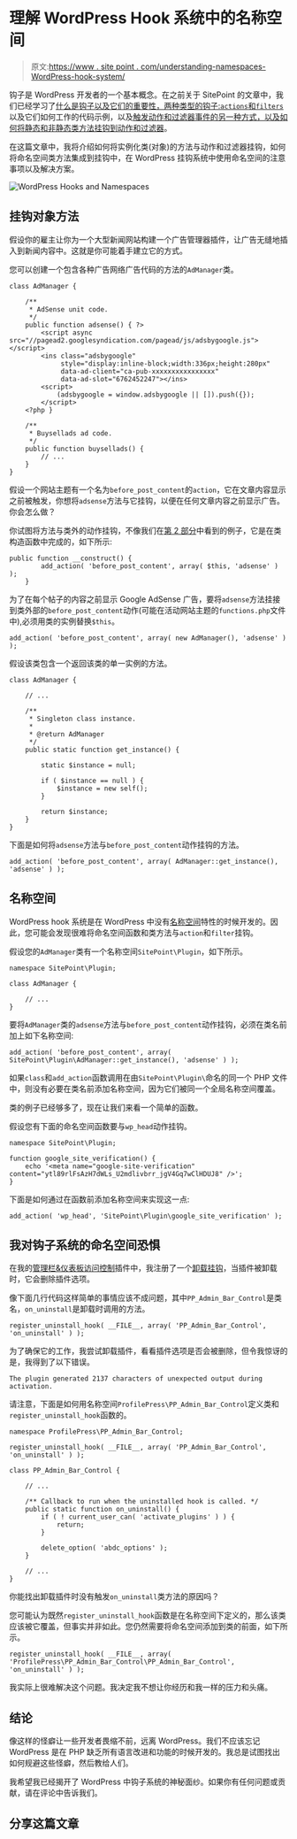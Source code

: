 # 理解 WordPress Hook 系统中的名称空间

> 原文:[https://www . site point . com/understanding-namespaces-WordPress-hook-system/](https://www.sitepoint.com/understanding-namespaces-wordpress-hook-system/)

钩子是 WordPress 开发者的一个基本概念。在之前关于 SitePoint 的文章中，我们已经学习了[什么是钩子以及它们的重要性，两种类型的钩子:`actions`和`filters`](https://www.sitepoint.com/wordpress-hook-system/) 以及它们如何工作的代码示例，以及[触发动作和过滤器事件的另一种方式，以及如何将静态和非静态类方法挂钩到动作和过滤器](https://www.sitepoint.com/triggering-events-in-wordpress/)。

在这篇文章中，我将介绍如何将实例化类(对象)的方法与动作和过滤器挂钩，如何将命名空间类方法集成到挂钩中，在 WordPress 挂钩系统中使用命名空间的注意事项以及解决方案。

![WordPress Hooks and Namespaces](../Images/2a4e46a6cf55ae01489edd75363e0693.png)

## 挂钩对象方法

假设你的雇主让你为一个大型新闻网站构建一个广告管理器插件，让广告无缝地插入到新闻内容中。这就是你可能着手建立它的方式。

您可以创建一个包含各种广告网络广告代码的方法的`AdManager`类。

```
class AdManager {

    /**
     * AdSense unit code.
     */
    public function adsense() { ?>
        <script async src="//pagead2.googlesyndication.com/pagead/js/adsbygoogle.js"></script>
        <ins class="adsbygoogle"
             style="display:inline-block;width:336px;height:280px"
             data-ad-client="ca-pub-xxxxxxxxxxxxxxxx"
             data-ad-slot="6762452247"></ins>
        <script>
            (adsbygoogle = window.adsbygoogle || []).push({});
        </script>
    <?php }

    /**
     * Buysellads ad code.
     */
    public function buysellads() {
        // ...
    }
} 
```

假设一个网站主题有一个名为`before_post_content`的`action`，它在文章内容显示之前被触发，你想将`adsense`方法与它挂钩，以便在任何文章内容之前显示广告。你会怎么做？

你试图将方法与类外的动作挂钩，不像我们在[第 2 部分](https://www.sitepoint.com/triggering-events-in-wordpress/)中看到的例子，它是在类构造函数中完成的，如下所示:

```
public function __construct() {
        add_action( 'before_post_content', array( $this, 'adsense' ) );
    } 
```

为了在每个帖子的内容之前显示 Google AdSense 广告，要将`adsense`方法挂接到类外部的`before_post_content`动作(可能在活动网站主题的`functions.php`文件中),必须用类的实例替换`$this`。

```
add_action( 'before_post_content', array( new AdManager(), 'adsense' ) ); 
```

假设该类包含一个返回该类的单一实例的方法。

```
class AdManager {

    // ...

    /**
     * Singleton class instance.
     * 
     * @return AdManager
     */
    public static function get_instance() {

        static $instance = null;

        if ( $instance == null ) {
            $instance = new self();
        }

        return $instance;
    }
} 
```

下面是如何将`adsense`方法与`before_post_content`动作挂钩的方法。

```
add_action( 'before_post_content', array( AdManager::get_instance(), 'adsense' ) ); 
```

## 名称空间

WordPress hook 系统是在 WordPress 中没有[名称空间](http://php.net/manual/en/language.namespaces.php)特性的时候开发的。因此，您可能会发现很难将命名空间函数和类方法与`action`和`filter`挂钩。

假设您的`AdManager`类有一个名称空间`SitePoint\Plugin`，如下所示。

```
namespace SitePoint\Plugin;

class AdManager {

    // ...
} 
```

要将`AdManager`类的`adsense`方法与`before_post_content`动作挂钩，必须在类名前加上如下名称空间:

```
add_action( 'before_post_content', array( SitePoint\Plugin\AdManager::get_instance(), 'adsense' ) ); 
```

如果`class`和`add_action`函数调用在由`SitePoint\Plugin\`命名的同一个 PHP 文件中，则没有必要在类名前添加名称空间，因为它们被同一个全局名称空间覆盖。

类的例子已经够多了，现在让我们来看一个简单的函数。

假设您有下面的命名空间函数要与`wp_head`动作挂钩。

```
namespace SitePoint\Plugin;

function google_site_verification() {
    echo '<meta name="google-site-verification" content="ytl89rlFsAzH7dWLs_U2mdlivbrr_jgV4Gq7wClHDUJ8" />';
} 
```

下面是如何通过在函数前添加名称空间来实现这一点:

```
add_action( 'wp_head', 'SitePoint\Plugin\google_site_verification' ); 
```

## 我对钩子系统的命名空间恐惧

在我的[管理栏&仪表板访问控制](https://wordpress.org/plugins/admin-bar-dashboard-control/)插件中，我注册了一个[卸载挂钩](https://developer.wordpress.org/reference/functions/register_uninstall_hook/)，当插件被卸载时，它会删除插件选项。

像下面几行代码这样简单的事情应该不成问题，其中`PP_Admin_Bar_Control`是类名，`on_uninstall`是卸载时调用的方法。

```
register_uninstall_hook( __FILE__, array( 'PP_Admin_Bar_Control', 'on_uninstall' ) ); 
```

为了确保它的工作，我尝试卸载插件，看看插件选项是否会被删除，但令我惊讶的是，我得到了以下错误。

```
The plugin generated 2137 characters of unexpected output during activation. 
```

请注意，下面是如何用名称空间`ProfilePress\PP_Admin_Bar_Control`定义类和`register_uninstall_hook`函数的。

```
namespace ProfilePress\PP_Admin_Bar_Control;

register_uninstall_hook( __FILE__, array( 'PP_Admin_Bar_Control', 'on_uninstall' ) );

class PP_Admin_Bar_Control {

    // ...

    /** Callback to run when the uninstalled hook is called. */
    public static function on_uninstall() {
        if ( ! current_user_can( 'activate_plugins' ) ) {
            return;
        }

        delete_option( 'abdc_options' );
    }

    // ...
} 
```

你能找出卸载插件时没有触发`on_uninstall`类方法的原因吗？

您可能认为既然`register_uninstall_hook`函数是在名称空间下定义的，那么该类应该被它覆盖，但事实并非如此。您仍然需要将命名空间添加到类的前面，如下所示。

```
register_uninstall_hook( __FILE__, array( 'ProfilePress\PP_Admin_Bar_Control\PP_Admin_Bar_Control', 'on_uninstall' ) ); 
```

我实际上很难解决这个问题。我决定我不想让你经历和我一样的压力和头痛。

## 结论

像这样的怪癖让一些开发者畏缩不前，远离 WordPress。我们不应该忘记 WordPress 是在 PHP 缺乏所有语言改进和功能的时候开发的。我总是试图找出如何规避这些怪癖，然后教给人们。

我希望我已经揭开了 WordPress 中钩子系统的神秘面纱。如果你有任何问题或贡献，请在评论中告诉我们。

## 分享这篇文章